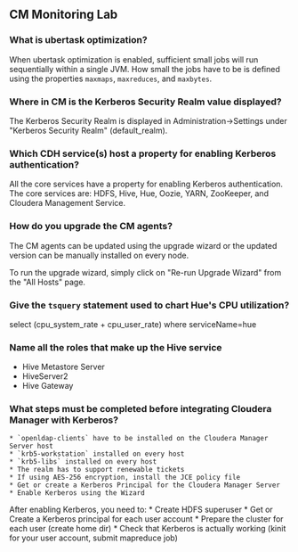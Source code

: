 ## CM Monitoring Lab
### What is ubertask optimization?
When ubertask optimization is enabled, sufficient small jobs will run sequentially within a single JVM. How small the jobs have to be is defined using the properties `maxmaps`, `maxreduces`, and `maxbytes`.

### Where in CM is the Kerberos Security Realm value displayed?
The Kerberos Security Realm is displayed in Administration->Settings under "Kerberos Security Realm" (default_realm).

### Which CDH service(s) host a property for enabling Kerberos authentication?
All the core services have a property for enabling Kerberos authentication. The core services are: HDFS, Hive, Hue, Oozie, YARN, ZooKeeper, and Cloudera Management Service.

### How do you upgrade the CM agents?
The CM agents can be updated using the upgrade wizard or the updated version can be manually installed on every node.

To run the upgrade wizard, simply click on "Re-run Upgrade Wizard" from the "All Hosts" page.

### Give the `tsquery` statement used to chart Hue's CPU utilization?
select (cpu_system_rate + cpu_user_rate) where serviceName=hue

### Name all the roles that make up the Hive service
* Hive Metastore Server
* HiveServer2
* Hive Gateway

### What steps must be completed before integrating Cloudera Manager with Kerberos?
	* `openldap-clients` have to be installed on the Cloudera Manager Server host
	* `krb5-workstation` installed on every host
	* `krb5-libs` installed on every host
	* The realm has to support renewable tickets
	* If using AES-256 encryption, install the JCE policy file
	* Get or create a Kerberos Principal for the Cloudera Manager Server
	* Enable Kerberos using the Wizard
After enabling Kerberos, you need to:
	* Create HDFS superuser
	* Get or Create a Kerberos principal for each user account
	* Prepare the cluster for each user (create home dir)
	* Check that Kerberos is actually working (kinit for your user account, submit mapreduce job)